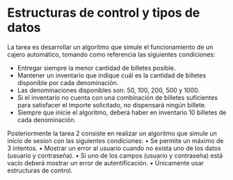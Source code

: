 # Estructuras de control y tipos de datos
La tarea es desarrollar un algoritmo que simule el funcionamiento de un cajero automático, tomando como referencia las siguientes condiciones:

* Entregar siempre la menor cantidad de billetes posible.
* Mantener un inventario que indique cuál es la cantidad de billetes disponible por cada denominación.
* Las denominaciones disponibles son: 50, 100, 200, 500 y 1000.
* Si el inventario no cuenta con una combinación de billetes suficientes para satisfacer el importe solicitado, no dispensará ningún billete.
* Siempre que inicie el algoritmo, deberá haber en inventario 10 billetes de cada denominación.

Posteriormente la tarea 2 consiste en realizar un algoritmo que simule un inicio de sesion con las siguientes condiciones:
• Se permite un máximo de 3 intentos.
• Mostrar un error al usuario cuando no exista uno de los datos
(usuario y contraseña).
• Si uno de los campos (usuario y contraseña) está vacío deberá
mostrar un error de autentificación.
• Únicamente usar estructuras de control.
